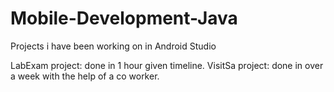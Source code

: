 # Mobile-Development-Java
Projects i have been working on in Android Studio

LabExam project: done in 1 hour given timeline.
VisitSa project: done in over a week with the help of a co worker.
